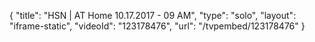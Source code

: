 {
    "title": "HSN | AT Home 10.17.2017 - 09 AM",
    "type": "solo",
    "layout": "iframe-static",
    "videoId": "123178476",
    "url": "\/tvpembed\/123178476"
}